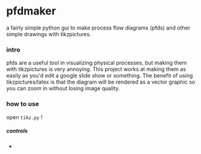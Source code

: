 # pfdmaker
a fairly simple python gui to make process flow diagrams (pfds) and other simple drawings with tikzpictures. 

### intro

pfds are a useful tool in visualizing physical processes, but making them with tikzpictures is very annoying. This project works at making them as easily as you'd edit a google slide show or something. The benefit of using tikzpictures/latex is that the diagram will be rendered as a vector graphic so you can zoom in without losing image quality.

### how to use

open `tikz.py` !

##### controls

- 
